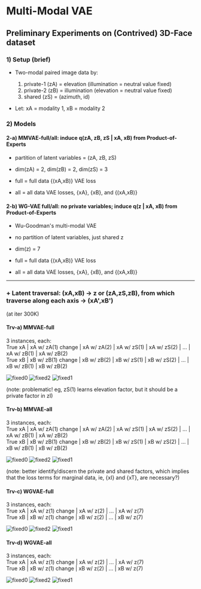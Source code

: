 # Multi-Modal VAE 

## Preliminary Experiments on (Contrived) 3D-Face dataset


### 1) Setup (brief)

- Two-modal paired image data by: <br />
  1) private-1 (zA) = elevation (illumination = neutral value fixed) <br />
  2) private-2 (zB) = illumination (elevation = neutral value fixed)  <br />
  3) shared (zS) = (azimuth, id) <br />
  
- Let: xA = modality 1, xB = modality 2 <br />


### 2) Models

#### 2-a) MMVAE-full/all: induce q(zA, zB, zS | xA, xB) from Product-of-Experts

- partition of latent variables = (zA, zB, zS) <br />
- dim(zA) = 2, dim(zB) = 2, dim(zS) = 3 <br />

- full = full data {(xA,xB)} VAE loss <br />
- all = all data VAE losses, {xA}, {xB}, and {(xA,xB)} <br />

#### 2-b) WG-VAE full/all: no private variables; induce q(z | xA, xB) from Product-of-Experts

- Wu-Goodman's multi-modal VAE
- no partition of latent variables, just shared z <br />
- dim(z) = 7 <br />

- full = full data {(xA,xB)} VAE loss <br />
- all = all data VAE losses, {xA}, {xB}, and {(xA,xB)} <br />

---

### + Latent traversal: (xA,xB) -> z or (zA,zS,zB), from which traverse along each axis -> (xA',xB')

(at iter 300K) <br />

#### Trv-a) MMVAE-full

3 instances, each: <br />
True xA | xA w/ zA(1) change |  xA w/ zA(2) | xA w/ zS(1) | xA w/ zS(2) | ... | xA w/ zB(1) | xA w/ zB(2) <br />
True xB | xB w/ zB(1) change |  xB w/ zB(2) | xB w/ zS(1) | xB w/ zS(2) | ... | xB w/ zB(1) | xB w/ zB(2) <br />

![fixed0](https://user-images.githubusercontent.com/44901665/56276690-e6b19900-60fa-11e9-97c1-6aa44f5cb40f.gif)
![fixed2](https://user-images.githubusercontent.com/44901665/56276691-e74a2f80-60fa-11e9-8fb4-670b355d874f.gif)
![fixed1](https://user-images.githubusercontent.com/44901665/56276692-e74a2f80-60fa-11e9-8116-755016c05e18.gif)

(note: problematic! eg, zS(1) learns elevation factor, but it should be a private factor in zI)<br />

#### Trv-b) MMVAE-all

3 instances, each: <br />
True xA | xA w/ zA(1) change |  xA w/ zA(2) | xA w/ zS(1) | xA w/ zS(2) | ... | xA w/ zB(1) | xA w/ zB(2) <br />
True xB | xB w/ zB(1) change |  xB w/ zB(2) | xB w/ zS(1) | xB w/ zS(2) | ... | xB w/ zB(1) | xB w/ zB(2) <br />

![fixed0](https://user-images.githubusercontent.com/44901665/56276779-0d6fcf80-60fb-11e9-9a5b-7acfedbc9054.gif)
![fixed2](https://user-images.githubusercontent.com/44901665/56276780-0d6fcf80-60fb-11e9-9333-efa028e6e3d2.gif)
![fixed1](https://user-images.githubusercontent.com/44901665/56276783-0e086600-60fb-11e9-9446-5a52117bc91b.gif)

(note: better identify/discern the private and shared factors, which implies that the loss terms for marginal data, ie, {xI} and {xT}, are necessary?)<br />

#### Trv-c) WGVAE-full

3 instances, each: <br />
True xA | xA w/ z(1) change |  xA w/ z(2) | ... | xA w/ z(7) <br />
True xB | xB w/ z(1) change |  xB w/ z(2) | ... | xB w/ z(7) <br />

![fixed0](https://user-images.githubusercontent.com/44901665/56276923-57f14c00-60fb-11e9-9120-fcd54e96f6c9.gif)
![fixed2](https://user-images.githubusercontent.com/44901665/56276924-5889e280-60fb-11e9-9b36-4df3dcf504ad.gif)
![fixed1](https://user-images.githubusercontent.com/44901665/56276926-5889e280-60fb-11e9-899f-8078c8283bbf.gif)

#### Trv-d) WGVAE-all

3 instances, each: <br />
True xA | xA w/ z(1) change |  xA w/ z(2) | ... | xA w/ z(7) <br />
True xB | xB w/ z(1) change |  xB w/ z(2) | ... | xB w/ z(7) <br />

![fixed0](https://user-images.githubusercontent.com/44901665/56276992-6fc8d000-60fb-11e9-8afc-d39acd15dab2.gif)
![fixed2](https://user-images.githubusercontent.com/44901665/56276994-70616680-60fb-11e9-92bc-84f1d30169a0.gif)
![fixed1](https://user-images.githubusercontent.com/44901665/56276995-70616680-60fb-11e9-92e9-8a01951e34f3.gif)

